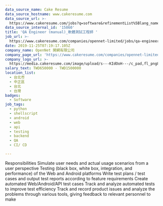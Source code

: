 ```yaml
---
data_source_name: Cake Resume
data_source_hostname: www.cakeresume.com
data_source_url: >-
  https://www.cakeresume.com/jobs?q=software&refinementList%5Blang_name%5D%5B0%5D=English&refinementList%5Bsalary_type%5D=per_year&range%5Bsalary_range%5D%5Bmin%5D=1000000&page=2
data_source_internal_id: '15860'
title: 'QA Engineer (manual)_軟體測試工程師 '
job_url: >-
  https://www.cakeresume.com/companies/opennet-limited/jobs/qa-engineer-quality-control-test-engineer
date: 2019-11-25T07:19:17.105Z
company_name: OpenNet 開網有限公司
company_page_url: 'https://www.cakeresume.com/companies/opennet-limited'
company_logo_url: >-
  https://media.cakeresume.com/image/upload/s---KIdOoH---/c_pad,fl_png8,h_200,w_200/v1574663536/bzaybcelyff1kqaqhhmr.png
salary_text: TWD650000 - TWD1500000
location_list:
  - 台北市
  - 中正區
  - 台北
  - 台灣
badges:
  - Software
job_tags:
  - python
  - shellscript
  - android
  - web
  - api
  - testing
  - backend
  - QA
  - CI/ CD

---
```


Responsibilities Simulate user needs and actual usage scenarios from a user perspective Testing (black box, white box, integration, and performance) of the Web and Android platforms Write test plans / test cases and output test reports according to feature requirements Create automated Web/Android/API test cases Track and analyze automated tests to improve test efficiency Track and record product issues and analyze the problems through various tools, giving feedback to relevant personnel to make